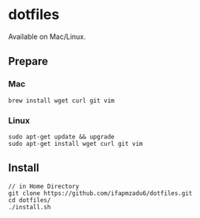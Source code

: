 # dotfiles

Available on Mac/Linux.


## Prepare

### Mac
```
brew install wget curl git vim
```

### Linux
```
sudo apt-get update && upgrade
sudo apt-get install wget curl git vim
```

## Install
```
// in Home Directory
git clone https://github.com/ifapmzadu6/dotfiles.git
cd dotfiles/
./install.sh
```


